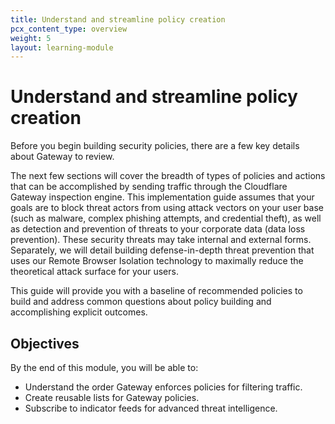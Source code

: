 ```yaml
---
title: Understand and streamline policy creation
pcx_content_type: overview
weight: 5
layout: learning-module
---
```


# Understand and streamline policy creation

Before you begin building security policies, there are a few key details about Gateway to review.

The next few sections will cover the breadth of types of policies and actions that can be accomplished by sending traffic through the Cloudflare Gateway inspection engine. This implementation guide assumes that your goals are to block threat actors from using attack vectors on your user base (such as malware, complex phishing attempts, and credential theft), as well as detection and prevention of threats to your corporate data (data loss prevention). These security threats may take internal and external forms. Separately, we will detail building defense-in-depth threat prevention that uses our Remote Browser Isolation technology to maximally reduce the theoretical attack surface for your users.

This guide will provide you with a baseline of recommended policies to build and address common questions about policy building and accomplishing explicit outcomes.

## Objectives

By the end of this module, you will be able to:

- Understand the order Gateway enforces policies for filtering traffic.
- Create reusable lists for Gateway policies.
- Subscribe to indicator feeds for advanced threat intelligence.
